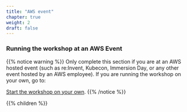```yaml
---
title: "AWS event"
chapter: true
weight: 2
draft: false
---
```


### Running the workshop at an AWS Event

{{% notice warning %}}
Only complete this section if you are at an AWS hosted event (such as re:Invent,
Kubecon, Immersion Day, or any other event hosted by an AWS employee). If you are running the workshop on your own, go to:

[Start the workshop on your own](/getting_started/self_paced.html).
{{% /notice %}}

{{% children %}}
